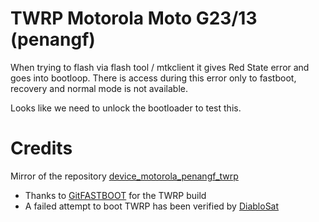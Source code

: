 # TWRP Motorola Moto G23/13 (penangf) 
When trying to flash via flash tool / mtkclient it gives Red State error and goes into bootloop. 
There is access during this error only to fastboot, recovery and normal mode is not available.

Looks like we need to unlock the bootloader to test this.

# Credits
Mirror of the repository [device_motorola_penangf_twrp](https://github.com/GitFASTBOOT/device_motorola_penangf_twrp)

- Thanks to [GitFASTBOOT](https://github.com/GitFASTBOOT) for the TWRP build
- A failed attempt to boot TWRP has been verified by [DiabloSat](https://github.com/progzone122)
